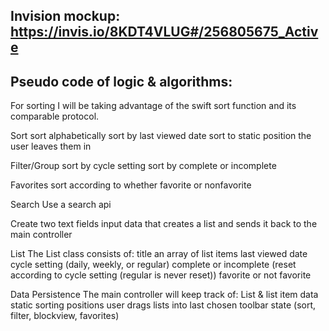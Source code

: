 ## Invision mockup: https://invis.io/8KDT4VLUG#/256805675_Active

## Pseudo code of logic & algorithms:
  For sorting I will be taking advantage of the swift sort function and its comparable protocol.

  Sort
    sort alphabetically
    sort by last viewed date
    sort to static position the user leaves them in

  Filter/Group
    sort by cycle setting
    sort by complete or incomplete

  Favorites
    sort according to whether favorite or nonfavorite

  Search
    Use a search api

  Create
    two text fields input data that creates a list and sends it back to the main controller

  List
    The List class consists of:
      title
      an array of list items
      last viewed date
      cycle setting (daily, weekly, or regular)
      complete or incomplete (reset according to cycle setting (regular is never reset))
      favorite or not favorite

  Data Persistence
    The main controller will keep track of:
      List & list item data
      static sorting positions user drags lists into
      last chosen toolbar state (sort, filter, blockview, favorites)
